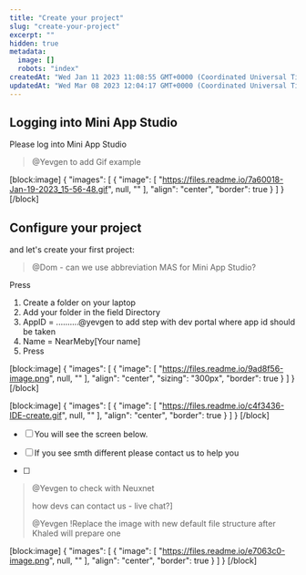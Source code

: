 ```yaml
---
title: "Create your project"
slug: "create-your-project"
excerpt: ""
hidden: true
metadata: 
  image: []
  robots: "index"
createdAt: "Wed Jan 11 2023 11:08:55 GMT+0000 (Coordinated Universal Time)"
updatedAt: "Wed Mar 08 2023 12:04:17 GMT+0000 (Coordinated Universal Time)"
---
```

## Logging into Mini App Studio

Please log into Mini App Studio

> @Yevgen to add Gif example

[block:image]
{
  "images": [
    {
      "image": [
        "https://files.readme.io/7a60018-Jan-19-2023_15-56-48.gif",
        null,
        ""
      ],
      "align": "center",
      "border": true
    }
  ]
}
[/block]


## Configure your project

and let's create your first project:

> @Dom - can we use abbreviation MAS for Mini App Studio?

Press <Create project>

1. Create a folder on your laptop 
2. Add your folder in the field Directory
3. AppID = ..........@yevgen to add step with dev portal where app id should be taken
4. Name = NearMeby[Your name]
5. Press <OK>

[block:image]
{
  "images": [
    {
      "image": [
        "https://files.readme.io/9ad8f56-image.png",
        null,
        ""
      ],
      "align": "center",
      "sizing": "300px",
      "border": true
    }
  ]
}
[/block]


[block:image]
{
  "images": [
    {
      "image": [
        "https://files.readme.io/c4f3436-IDE-create.gif",
        null,
        ""
      ],
      "align": "center",
      "border": true
    }
  ]
}
[/block]


- [ ] You will see the screen below. 

- [ ] If you see smth different please contact us to help you

- [ ] 

> @Yevgen to check with Neuxnet 
>
> how devs can contact us - live chat?] 
>
> @Yevgen !Replace the image with new default file structure after Khaled will prepare one

[block:image]
{
  "images": [
    {
      "image": [
        "https://files.readme.io/e7063c0-image.png",
        null,
        ""
      ],
      "align": "center",
      "border": true
    }
  ]
}
[/block]
